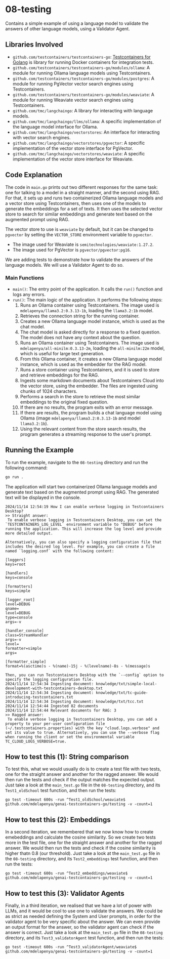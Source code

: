 # 08-testing

Contains a simple example of using a language model to validate the answers of other language models, using a Validator Agent.

## Libraries Involved

- `github.com/testcontainers/testcontainers-go`: [Testcontainers for Golang](https://github.com/testcontainers/testcontainers-go) is library for running Docker containers for integration tests.
- `github.com/testcontainers/testcontainers-go/modules/ollama`: A module for running Ollama language models using Testcontainers.
- `github.com/testcontainers/testcontainers-go/modules/postgres`: A module for running PgVector vector search engines using Testcontainers.
- `github.com/testcontainers/testcontainers-go/modules/weaviate`: A module for running Weaviate vector search engines using Testcontainers.
- `github.com/tmc/langchaingo`: A library for interacting with language models.
- `github.com/tmc/langchaingo/llms/ollama`: A specific implementation of the language model interface for Ollama.
- `github.com/tmc/langchaingo/vectorstores`: An interface for interacting with vector search engines.
- `github.com/tmc/langchaingo/vectorstores/pgvector`: A specific implementation of the vector store interface for PgVector.
- `github.com/tmc/langchaingo/vectorstores/weaviate`: A specific implementation of the vector store interface for Weaviate.

## Code Explanation

The code in `main.go` prints out two different responses for the same task: one for talking to a model in a straight manner, and the second using RAG. For that, it sets up and runs two containerized Ollama language models and a vector store using Testcontainers, then uses one of the models to generate the embeddings for a set of texts. It then uses the selected vector store to search for similar embeddings and generate text based on the augmented prompt using RAG.

The vector store to use is `weaviate` by default, but it can be changed to `pgvector` by setting the `VECTOR_STORE` environment variable to `pgvector`. 

- The image used for Weaviate is `semitechnologies/weaviate:1.27.2`.
- The image used for PgVector is `pgvector/pgvector:pg16`.

We are adding tests to demonstrate how to validate the answers of the language models. We will use a Validator Agent to do so.

### Main Functions

- `main()`: The entry point of the application. It calls the `run()` function and logs any errors.
- `run()`: The main logic of the application. It performs the following steps:
  1. Runs an Ollama container using Testcontainers. The image used is `mdelapenya/llama3.2:0.3.13-1b`, loading the `llama3.2:1b` model.
  1. Retrieves the connection string for the running container.
  1. Creates a new Ollama language model instance, which is used as the chat model.
  1. The chat model is asked directly for a response to a fixed question. The model does not have any context about the question.
  1. Runs an Ollama container using Testcontainers. The image used is `mdelapenya/all-minilm:0.3.13-2m`, loading the `all-minilm:22m` model, which is useful for large text generation.
  1. From this Ollama container, it creates a new Ollama language model instance, which is used as the embedder for the RAG model.
  1. Runs a store container using Testcontainers, and it is used to store and retrieve embeddings for the RAG.
  1. Ingests some markdown documents about Testcontainers Cloud into the vector store, using the embedder. The files are ingested using chunks of 1024 characters.
  1. Performs a search in the store to retrieve the most similar embeddings to the original fixed question.
  1. If there are no results, the program exits with an error message.
  1. If there are results, the program builds a chat language model using Ollama (image `mdelapenya/llama3.2:0.3.13-1b` and model `llama3.2:1b`).
  1. Using the relevant content from the store search results, the program generates a streaming response to the user's prompt.

## Running the Example

To run the example, navigate to the `08-testing` directory and run the following command:

```sh
go run .
```

The application will start two containerized Ollama language models and generate text based on the augmented prompt using RAG. The generated text will be displayed in the console.

```shell
2024/11/14 12:54:19 How I can enable verbose logging in Testcontainers Desktop?
>> Straight answer:
 To enable verbose logging in Testcontainers Desktop, you can set the `TESTCONTAINERS_LOG_LEVEL` environment variable to "DEBUG" before running the application. This will increase the log level and provide more detailed output.

Alternatively, you can also specify a logging configuration file that includes the desired log level. For example, you can create a file named `logging.conf` with the following content:

[loggers]
keys=root

[handlers]
keys=console

[formatters]
keys=simple

[logger_root]
level=DEBUG
qname=
level=DEBUG
type=console
args=-v

[handler_console]
class=StreamHandler
args=-v
level=
formatter=simple
args=

[formatter_simple]
format=%(asctime)s - %(name)-15j - %(levelname)-8s - %(message)s

Then, you can run Testcontainers Desktop with the `--config` option to specify the logging configuration file.
2024/11/14 12:54:34 Ingesting document: knowledge/txt/simple-local-development-with-testcontainers-desktop.txt
2024/11/14 12:54:34 Ingesting document: knowledge/txt/tc-guide-introducing-testcontainers.txt
2024/11/14 12:54:34 Ingesting document: knowledge/txt/tcc.txt
2024/11/14 12:54:44 Ingested 82 documents
2024/11/14 12:54:44 Relevant documents for RAG: 3
>> Ragged answer:
 To enable verbose logging in Testcontainers Desktop, you can add a property to your per-user configuration file (~/.testcontainers.properties) with the key "cloud.logs.verbose" and set its value to true. Alternatively, you can use the --verbose flag when running the client or set the environmental variable TC_CLOUD_LOGS_VERBOSE=true.
```

## How to test this (1): String comparison

To test this, what we would usually do is to create a test file with two tests, one for the straight answer and another for the ragged answer. We would then run the tests and check if the output matches the expected output. Just take a look at the `main_test.go` file in the `08-testing` directory, and its `Test1_oldSchool` test function, and then run the tests:

```shell
go test -timeout 600s -run ^Test1_oldSchool/weaviate$ github.com/mdelapenya/genai-testcontainers-go/testing -v -count=1
```

## How to test this (2): Embeddings

In a second iteration, we remembered that we now know how to create emebeddings and calculate the cosine similarity. So we create two tests more in the test file, one for the straight answer and another for the ragged answer. We would then run the tests and check if the cosine similarity is higher thatn 0.8 (our threshold). Just take a look at the `main_test.go` file in the `08-testing` directory, and its `Test2_embeddings` test function, and then run the tests:

```shell
go test -timeout 600s -run ^Test2_embeddings/weaviate$ github.com/mdelapenya/genai-testcontainers-go/testing -v -count=1
```

## How to test this (3): Validator Agents

Finally, in a third iteration, we realised that we have a lot of power with LLMs, and it would be cool to use one to validate the answers. We could be as strict as needed defining the System and User prompts, in order for the validator agent to be very specific about the answer. We can even provide an output format for the answer, so the validator agent can check if the answer is correct. Just take a look at the `main_test.go` file in the `08-testing` directory, and its `Test3_validatorAgent` test function, and then run the tests:

```shell
go test -timeout 600s -run ^Test3_validatorAgent/weaviate$ github.com/mdelapenya/genai-testcontainers-go/testing -v -count=1
```

